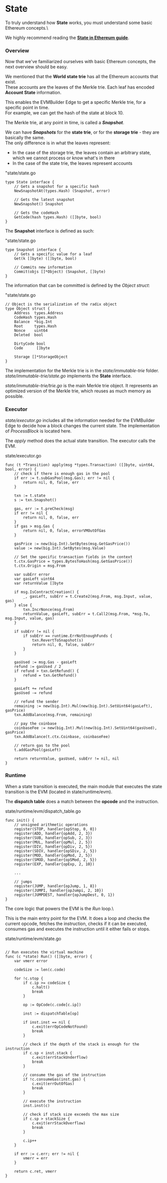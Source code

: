 # State

To truly understand how **State** works, you must understand some basic Ethereum concepts.\


We highly recommend reading the [**State in Ethereum guide**](../../concepts/state-in-ethereum.md).

### Overview

Now that we've familiarized ourselves with basic Ethereum concepts, the next overview should be easy.

We mentioned that the **World state trie** has all the Ethereum accounts that exist.\
These accounts are the leaves of the Merkle trie. Each leaf has encoded **Account State** information.

This enables the EVMBuilder Edge to get a specific Merkle trie, for a specific point in time.\
For example, we can get the hash of the state at block 10.

The Merkle trie, at any point in time, is called a _**Snapshot**_.

We can have _**Snapshots**_ for the **state trie**, or for the **storage trie** - they are basically the same.\
The only difference is in what the leaves represent:

* In the case of the storage trie, the leaves contain an arbitrary state, which we cannot process or know what's in there
* In the case of the state trie, the leaves represent accounts

"state/state.go

```
type State interface {
    // Gets a snapshot for a specific hash
    NewSnapshotAt(types.Hash) (Snapshot, error)
    
    // Gets the latest snapshot
    NewSnapshot() Snapshot
    
    // Gets the codeHash
    GetCode(hash types.Hash) ([]byte, bool)
}
```

The **Snapshot** interface is defined as such:

"state/state.go

```
type Snapshot interface {
    // Gets a specific value for a leaf
    Get(k []byte) ([]byte, bool)
    
    // Commits new information
    Commit(objs []*Object) (Snapshot, []byte)
}
```

The information that can be committed is defined by the _Object struct_:

"state/state.go

```
// Object is the serialization of the radix object
type Object struct {
    Address  types.Address
    CodeHash types.Hash
    Balance  *big.Int
    Root     types.Hash
    Nonce    uint64
    Deleted  bool

    DirtyCode bool
    Code      []byte

    Storage []*StorageObject
}
```

The implementation for the Merkle trie is in the _state/immutable-trie_ folder.\
_state/immutable-trie/state.go_ implements the **State** interface.

_state/immutable-trie/trie.go_ is the main Merkle trie object. It represents an optimized version of the Merkle trie, which reuses as much memory as possible.

### Executor
_state/executor.go_ includes all the information needed for the EVMBuilder Edge to decide how a block changes the current state. The implementation of _ProcessBlock_ is located here.

The _apply_ method does the actual state transition. The executor calls the EVM.

state/executor.go

```
func (t *Transition) apply(msg *types.Transaction) ([]byte, uint64, bool, error) {
    // check if there is enough gas in the pool
    if err := t.subGasPool(msg.Gas); err != nil {
        return nil, 0, false, err
    }

    txn := t.state
    s := txn.Snapshot()

    gas, err := t.preCheck(msg)
    if err != nil {
        return nil, 0, false, err
    }
    if gas > msg.Gas {
        return nil, 0, false, errorVMOutOfGas
    }

    gasPrice := new(big.Int).SetBytes(msg.GetGasPrice())
    value := new(big.Int).SetBytes(msg.Value)

    // Set the specific transaction fields in the context
    t.ctx.GasPrice = types.BytesToHash(msg.GetGasPrice())
    t.ctx.Origin = msg.From

    var subErr error
    var gasLeft uint64
    var returnValue []byte

    if msg.IsContractCreation() {
        _, gasLeft, subErr = t.Create2(msg.From, msg.Input, value, gas)
    } else {
        txn.IncrNonce(msg.From)
        returnValue, gasLeft, subErr = t.Call2(msg.From, *msg.To, msg.Input, value, gas)
    }
    
    if subErr != nil {
        if subErr == runtime.ErrNotEnoughFunds {
            txn.RevertToSnapshot(s)
            return nil, 0, false, subErr
        }
    }

    gasUsed := msg.Gas - gasLeft
    refund := gasUsed / 2
    if refund > txn.GetRefund() {
        refund = txn.GetRefund()
    }

    gasLeft += refund
    gasUsed -= refund

    // refund the sender
    remaining := new(big.Int).Mul(new(big.Int).SetUint64(gasLeft), gasPrice)
    txn.AddBalance(msg.From, remaining)

    // pay the coinbase
    coinbaseFee := new(big.Int).Mul(new(big.Int).SetUint64(gasUsed), gasPrice)
    txn.AddBalance(t.ctx.Coinbase, coinbaseFee)

    // return gas to the pool
    t.addGasPool(gasLeft)

    return returnValue, gasUsed, subErr != nil, nil
}
```

### Runtime

When a state transition is executed, the main module that executes the state transition is the EVM (located in state/runtime/evm).

The **dispatch table** does a match between the **opcode** and the instruction.

state/runtime/evm/dispatch\_table.go

```
func init() {
    // unsigned arithmetic operations
    register(STOP, handler{opStop, 0, 0})
    register(ADD, handler{opAdd, 2, 3})
    register(SUB, handler{opSub, 2, 3})
    register(MUL, handler{opMul, 2, 5})
    register(DIV, handler{opDiv, 2, 5})
    register(SDIV, handler{opSDiv, 2, 5})
    register(MOD, handler{opMod, 2, 5})
    register(SMOD, handler{opSMod, 2, 5})
    register(EXP, handler{opExp, 2, 10})

    ...

    // jumps
    register(JUMP, handler{opJump, 1, 8})
    register(JUMPI, handler{opJumpi, 2, 10})
    register(JUMPDEST, handler{opJumpDest, 0, 1})
}
```

The core logic that powers the EVM is the _Run_ loop.\


This is the main entry point for the EVM. It does a loop and checks the current opcode, fetches the instruction, checks if it can be executed, consumes gas and executes the instruction until it either fails or stops.

state/runtime/evm/state.go

```

// Run executes the virtual machine
func (c *state) Run() ([]byte, error) {
    var vmerr error

    codeSize := len(c.code)
    
    for !c.stop {
        if c.ip >= codeSize {
            c.halt()
            break
        }

        op := OpCode(c.code[c.ip])

        inst := dispatchTable[op]
        
        if inst.inst == nil {
            c.exit(errOpCodeNotFound)
            break
        }
        
        // check if the depth of the stack is enough for the instruction
        if c.sp < inst.stack {
            c.exit(errStackUnderflow)
            break
        }
        
        // consume the gas of the instruction
        if !c.consumeGas(inst.gas) {
            c.exit(errOutOfGas)
            break
        }

        // execute the instruction
        inst.inst(c)

        // check if stack size exceeds the max size
        if c.sp > stackSize {
            c.exit(errStackOverflow)
            break
        }
        
        c.ip++
    }

    if err := c.err; err != nil {
        vmerr = err
    }
    
    return c.ret, vmerr
}
```
